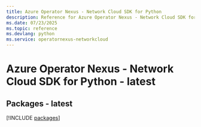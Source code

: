 ```yaml
---
title: Azure Operator Nexus - Network Cloud SDK for Python
description: Reference for Azure Operator Nexus - Network Cloud SDK for Python
ms.date: 07/23/2025
ms.topic: reference
ms.devlang: python
ms.service: operatornexus-networkcloud
---
```

# Azure Operator Nexus - Network Cloud SDK for Python - latest
## Packages - latest
[!INCLUDE [packages](operator-nexus---network-cloud-index.md)]